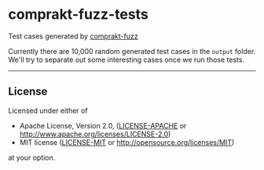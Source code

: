 # comprakt-fuzz-tests

Test cases generated by
[comprakt-fuzz](https://github.com/comprakt/comprakt-fuzz)

Currently there are 10,000 random generated test cases in the `output` folder.
We'll try to separate out some interesting cases once we run those tests.

---
## License

Licensed under either of

 * Apache License, Version 2.0, ([LICENSE-APACHE](LICENSE-APACHE) or http://www.apache.org/licenses/LICENSE-2.0)
 * MIT license ([LICENSE-MIT](LICENSE-MIT) or http://opensource.org/licenses/MIT)

at your option.

